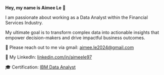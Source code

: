 **Hey, my name is Aimee Le** 👋

I am passionate about working as a Data Analyst within the Financial Services Industry.

My ultimate goal is to transform complex data into actionable insights that empower decision-makers and drive impactful business outcomes.

📩 Please reach out to me via gmail: aimee.le2024@gmail.com  

📲 My LinkedIn: [linkedin.com/in/aimeele97](https://www.linkedin.com/in/aimeele97)

🎓 Certification: [IBM Data Analyst](https://coursera.org/share/630e9c1598367f752e30e3a595e04552)
